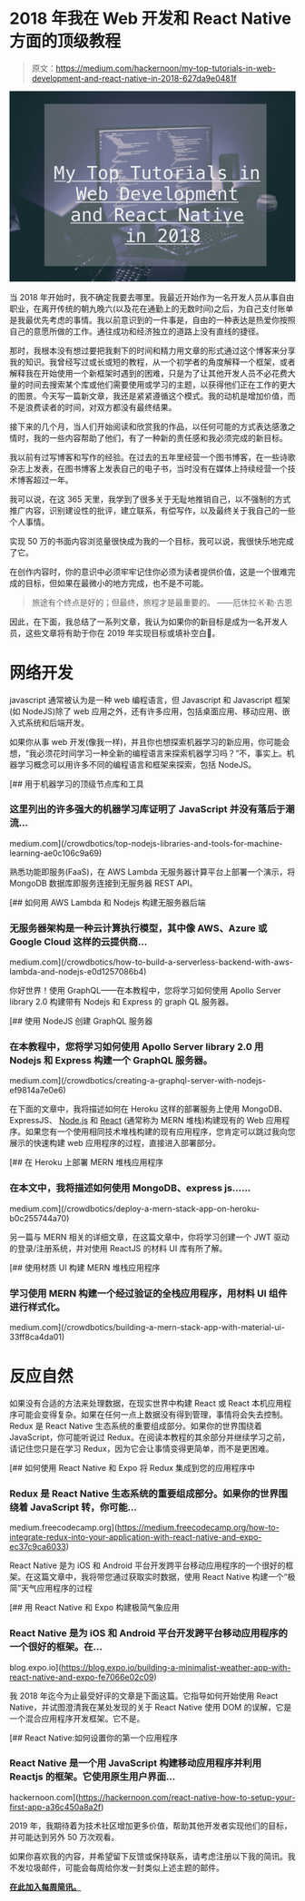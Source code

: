 # 2018 年我在 Web 开发和 React Native 方面的顶级教程

> 原文：<https://medium.com/hackernoon/my-top-tutorials-in-web-development-and-react-native-in-2018-627da9e0481f>

![](img/c7f0a564f31dfd290126569071c51cea.png)

当 2018 年开始时，我不确定我要去哪里。我最近开始作为一名开发人员从事自由职业，在离开传统的朝九晚六(以及花在通勤上的无数时间)之后，为自己支付账单是我最优先考虑的事情。我以前意识到的一件事是，自由的一种表达是热爱你按照自己的意愿所做的工作。通往成功和经济独立的道路上没有直线的捷径。

那时，我根本没有想过要把我剩下的时间和精力用文章的形式通过这个博客来分享我的知识。我曾经写过或长或短的教程，从一个初学者的角度解释一个框架，或者解释我在开始使用一个新框架时遇到的困难，只是为了让其他开发人员不必花费大量的时间去搜索某个库或他们需要使用或学习的主题，以获得他们正在工作的更大的图景。今天写一篇新文章，我还是紧紧遵循这个模式。我的动机是增加价值，而不是浪费读者的时间，对双方都没有最终结果。

接下来的几个月，当人们开始阅读和欣赏我的作品，以任何可能的方式表达感激之情时，我的一些内容帮助了他们，有了一种新的责任感和我必须完成的新目标。

我以前有过写博客和写作的经验。在过去的五年里经营一个图书博客，在一些诗歌杂志上发表，在图书博客上发表自己的电子书，当时没有在媒体上持续经营一个技术博客超过一年。

我可以说，在这 365 天里，我学到了很多关于无耻地推销自己，以不强制的方式推广内容，识别建设性的批评，建立联系，有偿写作，以及最终关于我自己的一些个人事情。

实现 50 万的书面内容浏览量很快成为我的一个目标，我可以说，我很快乐地完成了它。

在创作内容时，你的意识中必须牢牢记住你必须为读者提供价值，这是一个很难完成的目标，但如果在最微小的地方完成，也不是不可能。

> 旅途有个终点是好的；但最终，旅程才是最重要的。
> ――厄休拉·K·勒·古恩

因此，在下面，我总结了一系列文章，我认为如果你的新目标是成为一名开发人员，这些文章将有助于你在 2019 年实现目标或填补空白🎉。

# **网络开发**

javascript 通常被认为是一种 web 编程语言，但 Javascript 和 Javascript 框架(如 NodeJS)除了 web 应用之外，还有许多应用，包括桌面应用、移动应用、嵌入式系统和后端开发。

如果你从事 web 开发(像我一样)，并且你也想探索机器学习的新应用，你可能会想，“我必须花时间学习一种全新的编程语言来探索机器学习吗？”不，事实上。机器学习概念可以用许多不同的编程语言和框架来探索，包括 NodeJS。

[](/crowdbotics/top-nodejs-libraries-and-tools-for-machine-learning-ae0c106c9a69) [## 用于机器学习的顶级节点库和工具

### 这里列出的许多强大的机器学习库证明了 JavaScript 并没有落后于潮流…

medium.com](/crowdbotics/top-nodejs-libraries-and-tools-for-machine-learning-ae0c106c9a69) 

熟悉功能即服务(FaaS)，在 AWS Lambda 无服务器计算平台上部署一个演示，将 MongoDB 数据库即服务连接到无服务器 REST API。

[](/crowdbotics/how-to-build-a-serverless-backend-with-aws-lambda-and-nodejs-e0d1257086b4) [## 如何用 AWS Lambda 和 Nodejs 构建无服务器后端

### 无服务器架构是一种云计算执行模型，其中像 AWS、Azure 或 Google Cloud 这样的云提供商…

medium.com](/crowdbotics/how-to-build-a-serverless-backend-with-aws-lambda-and-nodejs-e0d1257086b4) 

你好世界！使用 GraphQL——在本教程中，您将学习如何使用 Apollo Server library 2.0 构建带有 Nodejs 和 Express 的 graph QL 服务器。

[](/crowdbotics/creating-a-graphql-server-with-nodejs-ef9814a7e0e6) [## 使用 NodeJS 创建 GraphQL 服务器

### 在本教程中，您将学习如何使用 Apollo Server library 2.0 用 Nodejs 和 Express 构建一个 GraphQL 服务器。

medium.com](/crowdbotics/creating-a-graphql-server-with-nodejs-ef9814a7e0e6) 

在下面的文章中，我将描述如何在 Heroku 这样的部署服务上使用 MongoDB、ExpressJS、 [Node.js](http://crowdbotics.com/build/node-js?utm_source=medium&utm_campaign=nodeh&utm_medium=node&utm_content=mern) 和 [React](https://www.crowdbotics.com/build/react) (通常称为 MERN 堆栈)构建现有的 Web 应用程序。如果您有一个使用相同技术堆栈构建的现有应用程序，您肯定可以跳过我向您展示的快速构建 web 应用程序的过程，直接进入部署部分。

[](/crowdbotics/deploy-a-mern-stack-app-on-heroku-b0c255744a70) [## 在 Heroku 上部署 MERN 堆栈应用程序

### 在本文中，我将描述如何使用 MongoDB、express js……

medium.com](/crowdbotics/deploy-a-mern-stack-app-on-heroku-b0c255744a70) 

另一篇与 MERN 相关的详细文章，在这篇文章中，你将学习创建一个 JWT 驱动的登录/注册系统，并对使用 ReactJS 的材料 UI 库有所了解。

[](/crowdbotics/building-a-mern-stack-app-with-material-ui-33ff8ca4da01) [## 使用材质 UI 构建 MERN 堆栈应用程序

### 学习使用 MERN 构建一个经过验证的全栈应用程序，用材料 UI 组件进行样式化。

medium.com](/crowdbotics/building-a-mern-stack-app-with-material-ui-33ff8ca4da01) 

# 反应自然

如果没有合适的方法来处理数据，在现实世界中构建 React 或 React 本机应用程序可能会变得复杂。如果在任何一点上数据没有得到管理，事情将会失去控制。Redux 是 React Native 生态系统的重要组成部分。如果你的世界围绕着 JavaScript，你可能听说过 Redux。在阅读本教程的其余部分并继续学习之前，请记住您只是在学习 Redux，因为它会让事情变得更简单，而不是更困难。

[](https://medium.freecodecamp.org/how-to-integrate-redux-into-your-application-with-react-native-and-expo-ec37c9ca6033) [## 如何使用 React Native 和 Expo 将 Redux 集成到您的应用程序中

### Redux 是 React Native 生态系统的重要组成部分。如果你的世界围绕着 JavaScript 转，你可能…

medium.freecodecamp.org](https://medium.freecodecamp.org/how-to-integrate-redux-into-your-application-with-react-native-and-expo-ec37c9ca6033) 

React Native 是为 iOS 和 Android 平台开发跨平台移动应用程序的一个很好的框架。在这篇文章中，我将带您通过获取实时数据，使用 React Native 构建一个“极简”天气应用程序的过程

[](https://blog.expo.io/building-a-minimalist-weather-app-with-react-native-and-expo-fe7066e02c09) [## 用 React Native 和 Expo 构建极简气象应用

### React Native 是为 iOS 和 Android 平台开发跨平台移动应用程序的一个很好的框架。在…

blog.expo.io](https://blog.expo.io/building-a-minimalist-weather-app-with-react-native-and-expo-fe7066e02c09) 

我 2018 年迄今为止最受好评的文章是下面这篇。它指导如何开始使用 React Native，并试图澄清我在某处发现的关于 React Native 使用 DOM 的误解，它是一个混合应用程序开发框架。它不是。

[](https://hackernoon.com/react-native-how-to-setup-your-first-app-a36c450a8a2f) [## React Native:如何设置你的第一个应用程序

### React Native 是一个用 JavaScript 构建移动应用程序并利用 Reactjs 的框架。它使用原生用户界面…

hackernoon.com](https://hackernoon.com/react-native-how-to-setup-your-first-app-a36c450a8a2f) 

2019 年，我期待着为技术社区增加更多价值，帮助其他开发者实现他们的目标，并可能达到另外 50 万次观看。

如果你喜欢我的内容，并希望留下反馈或保持联系，请考虑注册以下我的简讯。我不发垃圾邮件，可能会每周给你发一封类似上述主题的邮件。

[**在此加入每周简讯。**](https://tinyletter.com/amanhimself)